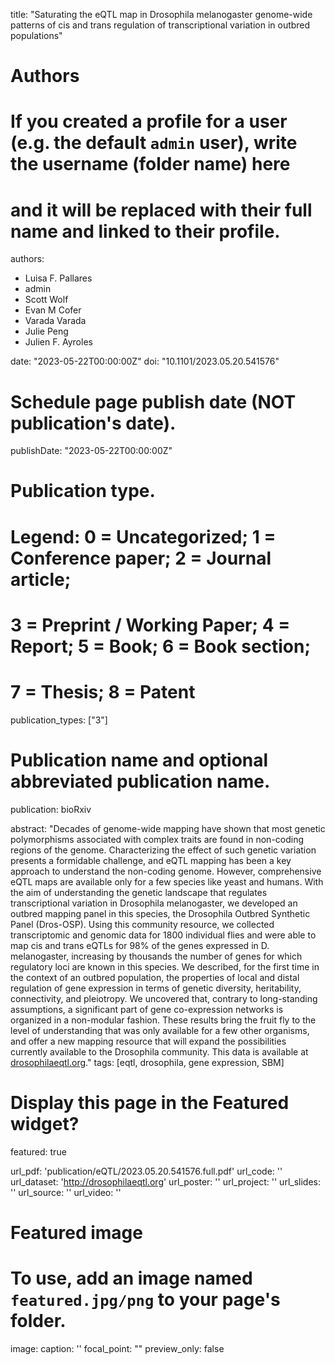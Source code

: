 title: "Saturating the eQTL map in Drosophila melanogaster genome-wide patterns of cis and trans regulation of transcriptional variation in outbred populations"

# Authors
# If you created a profile for a user (e.g. the default `admin` user), write the username (folder name) here 
# and it will be replaced with their full name and linked to their profile.
authors:

- Luisa F. Pallares
- admin
- Scott Wolf
- Evan M Cofer
- Varada Varada
- Julie Peng
- Julien F. Ayroles

date: "2023-05-22T00:00:00Z"
doi: "10.1101/2023.05.20.541576"

# Schedule page publish date (NOT publication's date).
publishDate: "2023-05-22T00:00:00Z"

# Publication type.
# Legend: 0 = Uncategorized; 1 = Conference paper; 2 = Journal article;
# 3 = Preprint / Working Paper; 4 = Report; 5 = Book; 6 = Book section;
# 7 = Thesis; 8 = Patent
publication_types: ["3"]

# Publication name and optional abbreviated publication name.
publication: bioRxiv

abstract: "Decades of genome-wide mapping have shown that most genetic polymorphisms associated with complex traits are found in non-coding regions of the genome. Characterizing the effect of such genetic variation presents a formidable challenge, and eQTL mapping has been a key approach to understand the non-coding genome. However, comprehensive eQTL maps are available only for a few species like yeast and humans. With the aim of understanding the genetic landscape that regulates transcriptional variation in Drosophila melanogaster, we developed an outbred mapping panel in this species, the Drosophila Outbred Synthetic Panel (Dros-OSP). Using this community resource, we collected transcriptomic and genomic data for 1800 individual flies and were able to map cis and trans eQTLs for 98% of the genes expressed in D. melanogaster, increasing by thousands the number of genes for which regulatory loci are known in this species. We described, for the first time in the context of an outbred population, the properties of local and distal regulation of gene expression in terms of genetic diversity, heritability, connectivity, and pleiotropy. We uncovered that, contrary to long-standing assumptions, a significant part of gene co-expression networks is organized in a non-modular fashion. These results bring the fruit fly to the level of understanding that was only available for a few other organisms, and offer a new mapping resource that will expand the possibilities currently available to the Drosophila community. This data is available at [drosophilaeqtl.org](drosophilaeqtl.org)."
tags: [eqtl, drosophila, gene expression, SBM]

# Display this page in the Featured widget?
featured: true

url_pdf: 'publication/eQTL/2023.05.20.541576.full.pdf'
url_code: ''
url_dataset: 'http://drosophilaeqtl.org'
url_poster: ''
url_project: ''
url_slides: ''
url_source: ''
url_video: ''

# Featured image
# To use, add an image named `featured.jpg/png` to your page's folder. 
image:
  caption: ''
  focal_point: ""
  preview_only: false